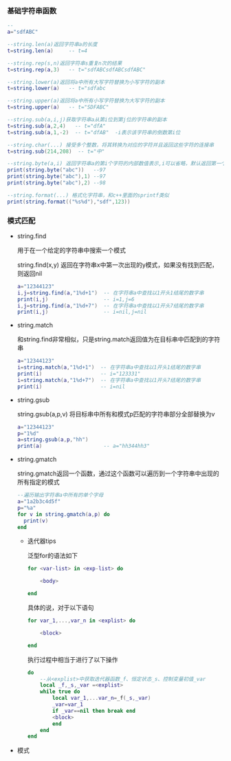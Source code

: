 ### 基础字符串函数

```lua
--
a="sdfABC"

--string.len(a)返回字符串a的长度
t=string.len(a)     -- t=4

--string.rep(s,n)返回字符串s重复n次的结果
t=string.rep(a,3)   -- t="sdfABCsdfABCsdfABC"

--string.lower(a)返回将a中所有大写字符替换为小写字符的副本
t=string.lower(a)   -- t="sdfabc

--string.upper(a)返回将a中所有小写字符替换为大写字符的副本
t=string.upper(a)   -- t="SDFABC"

--string.sub(a,i,j)获取字符串a从第i位到第j位的字符串的副本
t=string.sub(a,2,4)   -- t="dfA"
t=string.sub(a,1,-2)  -- t="dfAB"  -i表示该字符串的倒数第i位

--string.char(...) 接受多个整数，将其转换为对应的字符并且返回这些字符的连接串
t=string.sub(214,208)  -- t="中"

--string.byte(a,i) 返回字符串a的第i个字符的内部数值表示,i可以省略，默认返回第一个字符数值
print(string.byte("abc"))   --97
print(string.byte("abc"),1) --97
print(string.byte("abc"),2) --98

--string.format(...) 格式化字符串，和c++里面的sprintf类似
print(string.format(("%s%d"),"sdf",123))
```

### 模式匹配

* string.find

  用于在一个给定的字符串中搜索一个模式

  string.find(x,y)  返回在字符串x中第一次出现的y模式，如果没有找到匹配，则返回nil

  ```lua
  a="12344123"
  i,j=string.find(a,"1%d+1")  -- 在字符串a中查找以1开头1结尾的数字串
  print(i,j)                  -- i=1,j=6
  i,j=string.find(a,"1%d+7")  -- 在字符串a中查找以1开头7结尾的数字串
  print(i,j)                  -- i=nil,j=nil
  ```

* string.match

  和string.find非常相似，只是string.match返回值为在目标串中匹配到的字符串

  ```lua
  a="12344123"
  i=string.match(a,"1%d+1")  -- 在字符串a中查找以1开头1结尾的数字串
  print(i)                   -- i="123331"
  i=string.match(a,"1%d+7")  -- 在字符串a中查找以1开头7结尾的数字串
  print(i)                   -- i=nil
  ```

* string.gsub

  string.gsub(a,p,v) 将目标串中所有和模式p匹配的字符串部分全部替换为v

  ```lua
  a="12344123"
  p="1%d"
  a=string.gsub(a,p,"hh")
  print(a)                    -- a="hh344hh3"
  ```

* string.gmatch

  string.gmatch返回一个函数，通过这个函数可以遍历到一个字符串中出现的所有指定的模式

  ```lua
  --遍历输出字符串a中所有的单个字母
  a="1a2b3c4d5f"
  p="%a"
  for v in string.gmatch(a,p) do
  	print(v)
  end
  ```

  * 迭代器tips

    泛型for的语法如下

    ```lua
    for <var-list> in <exp-list> do
    
    	<body>
    
    end
    
    ```

    具体的说，对于以下语句

    ```lua
    for var_1,...,var_n in <explist> do
    
    	<block>
    
    end
    
    ```

    执行过程中相当于进行了以下操作

    ```lua
    do
        --从<explist>中获取迭代器函数_f、恒定状态_s、控制变量初值_var
        local _f,_s,_var =<explist> 
        while true do
            local var_1,...var_n=_f(_s,_var)
            _var=var_1
            if _var==nil then break end
            <block>
            end
        end
    end
    ```

* 模式

  



